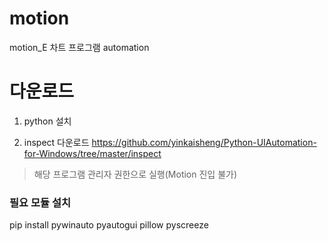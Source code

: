 # motion
motion_E 차트 프로그램 automation


# 다운로드

1. python 설치

2. inspect 다운로드
https://github.com/yinkaisheng/Python-UIAutomation-for-Windows/tree/master/inspect
> 해당 프로그램 관리자 권한으로 실행(Motion 진입 불가)

### 필요 모듈 설치
pip install pywinauto pyautogui pillow pyscreeze


